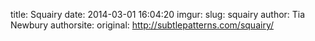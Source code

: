 title: Squairy
date: 2014-03-01 16:04:20
imgur: 
slug: squairy
author: Tia Newbury
authorsite: 
original: http://subtlepatterns.com/squairy/
